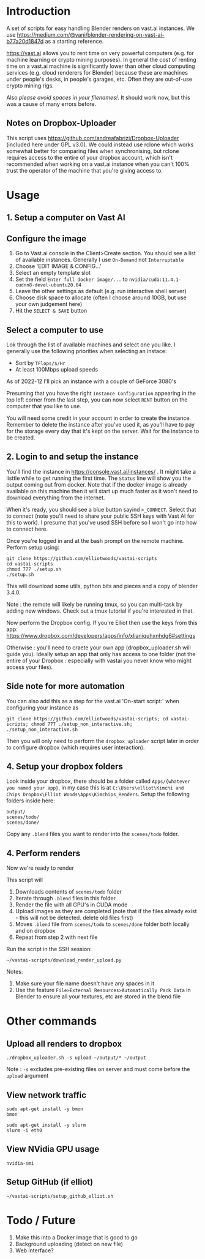 # Introduction

A set of scripts for easy handling Blender renders on vast.ai instances. We use https://medium.com/@yani/blender-rendering-on-vast-ai-b77a20d1847d as a starting reference.

https://vast.ai allows you to rent time on very powerful computers (e.g. for machine learning or crypto mining purposes). In general the cost of renting time on a vast.ai machine is significantly lower than other cloud computing services (e.g. cloud renderers for Blender) because these are machines under people's desks, in people's garages, etc. Often they are out-of-use crypto mining rigs.

Also *please avoid spaces in your filenames!*. It should work now, but this was a cause of many errors before.

## Notes on Dropbox-Uploader

This script uses https://github.com/andreafabrizi/Dropbox-Uploader (included here under GPL v3.0). We could instead use rclone which works somewhat better for comparing files when synchronising, but rclone requires access to the entire of your dropbox account, which isn't recommended when working on a vast.ai instance when you can't 100% trust the operator of the machine that you're giving access to.

# Usage

## 1. Setup a computer on Vast AI

## Configure the image

1. Go to Vast.ai console in the Client>Create section. You should see a list of available instances. Generally I use `On-Demand` not `Interruptable`
2. Choose 'EDIT IMAGE & CONFIG...'
3. Select an empty template slot
4. Set the field `Enter full docker image/...` to `nvidia/cuda:11.4.1-cudnn8-devel-ubuntu20.04`
5. Leave the other settings as default (e.g. run interactive shell server)
6. Choose disk space to allocate (often I choose around 10GB, but use your own judgement here)
7. Hit the `SELECT & SAVE` button

## Select a computer to use

Lok through the list of available machines and select one you like. I generally use the following priorities when selecting an instace:

* Sort by `TFlops/$/Hr`
* At least 100Mbps upload speeds

As of 2022-12 I'll pick an instance with a couple of GeForce 3080's

Presuming that you have the right `Instance Configuration` appearing in the top left corner from the last step, you can now select `RENT` button on the computer that you like to use.

You will need some credit in your account in order to create the instance. Remember to delete the instance after you've used it, as you'll have to pay for the storage every day that it's kept on the server. Wait for the instance to be created.


## 2. Login to and setup the instance

You'll find the instance in https://console.vast.ai/instances/ . It might take a listtle while to get running the first time. The `Status` line will show you the output coming out from docker. Note that if the docker image is already available on this machine then it will start up much faster as it won't need to download everything from the internet.

When it's ready, you should see a blue button sayind `>_CONNECT`. Select that to connect (note you'll need to share your public SSH keys with Vast AI for this to work). I presume that you've used SSH before so I won't go into how to connect here.

Once you're logged in and at the bash prompt on the remote machine. Perform setup using:

```
git clone https://github.com/elliotwoods/vastai-scripts
cd vastai-scripts
chmod 777 ./setup.sh
./setup.sh
```

This will download some utils, python bits and pieces and a copy of blender 3.4.0.

Note : the remote will likely be running tmux, so you can multi-task by adding new windows. Check out a tmux tutorial if you're interested in that.

Now perform the Dropbox config. If you're Elliot then use the keys from this app: https://www.dropbox.com/developers/apps/info/xlianiquhxnhdg6#settings

Otherwise : you'll need to craete your own app (dropbox_uploader.sh will guide you). Ideally setup an app that only has access to one folder (not the entire of your Dropbox : especially with vastai you never know who might access your files).

## Side note for more automation

You can also add this as a step for the vast.ai 'On-start script:' when configuring your instance as

```
git clone https://github.com/elliotwoods/vastai-scripts; cd vastai-scripts; chmod 777 ./setup_non_interactive.sh; ./setup_non_interactive.sh
```

Then you will only need to perform the `dropbox_uploader` script later in order to configure dropbox (which requires user interaction).


## 4. Setup your dropbox folders

Look inside your dropbox, there should be a folder called `Apps/{whatever you named your app}`, in my case this is at `C:\Users\elliot\Kimchi and Chips Dropbox\Elliot Woods\Apps\Kimchips_Renders`. Setup the following folders inside here:

```
output/
scenes/todo/
scenes/done/
```

Copy any `.blend` files you want to render into the `scenes/todo` folder.

## 4. Perform renders

Now we're ready to render

This script will

1. Downloads contents of `scenes/todo` folder
2. Iterate through `.blend` files in this folder
3. Render the file with all GPU's in CUDA mode 
4. Upload images as they are completed (note that if the files already exist - this will not be detected. delete old files first)
5. Moves `.blend` file from `scenes/todo` to `scenes/done` folder both locally and on dropbox
6. Repeat from step 2 with next file

Run the script in the SSH session:

```
~/vastai-scripts/download_render_upload.py
```

Notes:

1. Make sure your file name doesn't have any spaces in it
2. Use the feature `File>External Resources>Automatically Pack Data` in Blender to ensure all your textures, etc are stored in the blend file

# Other commands

## Upload all renders to dropbox

```
./dropbox_uploader.sh -s upload ~/output/* ~/output
```

Note : `-s` excludes pre-existing files on server and must come before the `upload` argument

## View network traffic

```
sudo apt-get install -y bmon
bmon
```

```
sudo apt-get install -y slurm
slurm -i eth0
```

## View NVidia GPU usage

```
nvidia-smi
```

## Setup GitHub (if elliot)

```
~/vastai-scripts/setup_github_elliot.sh
```

# Todo / Future

1. Make this into a Docker image that is good to go
2. Background uploading (detect on new file)
3. Web interface?
